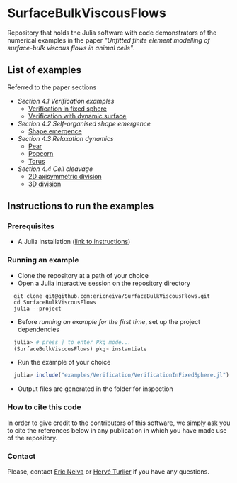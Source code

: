# SurfaceBulkViscousFlows

Repository that holds the Julia software with code demonstrators of the numerical examples in the paper _"Unfitted finite element modelling of surface-bulk viscous flows in animal cells"_.

## List of examples

Referred to the paper sections

- _Section 4.1 Verification examples_
  - [Verification in fixed sphere](examples/Verification/VerificationInFixedSphere.jl)
  - [Verification with dynamic surface](examples/Verification/VerificationWithDynamicSurface.jl)
- _Section 4.2 Self-organised shape emergence_
  - [Shape emergence](examples/ShapeEmergence/ShapeEmergence.jl)
- _Section 4.3 Relaxation dynamics_
  - [Pear](examples/RelaxationDynamics/Pear.jl)
  - [Popcorn](examples/RelaxationDynamics/Popcorn.jl)
  - [Torus](examples/RelaxationDynamics/Torus.jl)
- _Section 4.4 Cell cleavage_
  - [2D axisymmetric division](examples/CellCleavage/2DAxisymmetricCleavage.jl)
  - [3D division](examples/CellCleavage/3DCleavage.jl)

## Instructions to run the examples

### Prerequisites

  - A Julia installation ([link to instructions](https://julialang.org/install/))

### Running an example

  - Clone the repository at a path of your choice
  - Open a Julia interactive session on the repository directory

```
  git clone git@github.com:ericneiva/SurfaceBulkViscousFlows.git
  cd SurfaceBulkViscousFlows
  julia --project
```

  - Before _running an example for the first time_, set up the project dependencies

```julia
  julia> # press ] to enter Pkg mode...
  (SurfaceBulkViscousFlows) pkg> instantiate
```

  - Run the example of your choice

```julia
  julia> include("examples/Verification/VerificationInFixedSphere.jl")
```

  - Output files are generated in the folder for inspection

### How to cite this code

In order to give credit to the contributors of this software, we simply ask you to cite the references below in any publication in which you have made use of the repository.



### Contact

Please, contact [Eric Neiva](mailto:eric.neiva@college-de-france.fr) or [Hervé Turlier](mailto:herve.turlier@college-de-france.fr) if you have any questions.